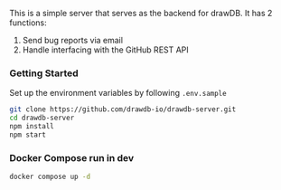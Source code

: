 This is a simple server that serves as the backend for drawDB. It has 2 functions:

1. Send bug reports via email
2. Handle interfacing with the GitHub REST API

### Getting Started

Set up the environment variables by following `.env.sample`

```bash
git clone https://github.com/drawdb-io/drawdb-server.git
cd drawdb-server
npm install
npm start
```

### Docker Compose run in dev

```bash
docker compose up -d
```
